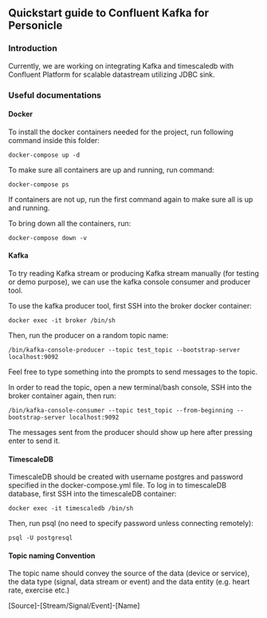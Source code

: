 



## Quickstart guide to Confluent Kafka for Personicle


### Introduction

Currently, we are working on integrating Kafka and timescaledb with Confluent Platform for scalable datastream utilizing JDBC sink.

### Useful documentations

#### Docker
To install the docker containers needed for the project, run following command inside this folder:
```
docker-compose up -d
```

To make sure all containers are up and running, run command:
```
docker-compose ps
```

If containers are not up, run the first command again to make sure all is up and running.

To bring down all the containers, run:
```
docker-compose down -v
```


#### Kafka

To try reading Kafka stream or producing Kafka stream manually (for testing or demo purpose), we can use the kafka console consumer and producer tool.

To use the kafka producer tool, first SSH into the broker docker container:
```
docker exec -it broker /bin/sh
```

Then, run the producer on a random topic name:
```
/bin/kafka-console-producer --topic test_topic --bootstrap-server localhost:9092
```

Feel free to type something into the prompts to send messages to the topic.

In order to read the topic, open a new terminal/bash console, SSH into the broker container again, then run:
```
/bin/kafka-console-consumer --topic test_topic --from-beginning --bootstrap-server localhost:9092
```

The messages sent from the producer should show up here after pressing enter to send it.



#### TimescaleDB

TimescaleDB should be created with username postgres and password specified in the docker-compose.yml file. To log in to timescaleDB database, first SSH  into the timescaleDB container:
```
docker exec -it timescaledb /bin/sh
```

Then, run psql (no need to specify password unless connecting remotely):
```
psql -U postgresql
```


#### Topic naming Convention

The topic name should convey the source of the data (device or service), the data type (signal, data stream or event) and the data entity (e.g. heart rate, exercise etc.)

\[Source\]-\[Stream/Signal/Event\]-\[Name\]
